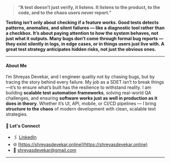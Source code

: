 
>**“A test doesn’t just verify, it listens. It listens to the product, to the code, and to the chaos users never report.”**


**Testing isn’t only about checking if a feature works. Good tests detects patterns, anomalies, and silent failures — like a diagnostic tool rather than a checkbox. It’s about paying attention to how the system behaves, not just what it outputs. Many bugs don’t come through formal bug reports — they exist silently in logs, in edge cases, or in things users just live with. A great test strategy anticipates hidden risks, not just the obvious ones.**

---

#### About Me

I’m Shreyas Devekar, and I engineer quality not by chasing bugs, but by tracing the story behind every failure. My job as a SDET isn’t to break things—it’s to ensure what’s built has the resilience to withstand reality. I am building **scalable test automation frameworks**, solving real-world QA challenges, and ensuring **software works just as well in production as it does in theory**. Whether it’s UI, API, mobile, or CI/CD pipelines — I bring **structure to the chaos** of modern development with clean, scalable test strategies.

#### 💬 Let's Connect

- 🖇 [LinkedIn](https://www.linkedin.com/in/shreyas-devekar-446b9a12a/)
- 🌐 [https://shreyasdevekar.online](https://shreyasdevekar.online)
- 📧 [shreyasdevekar@gmail.com](mailto:shreyasdevekar@gmail.com)

---
